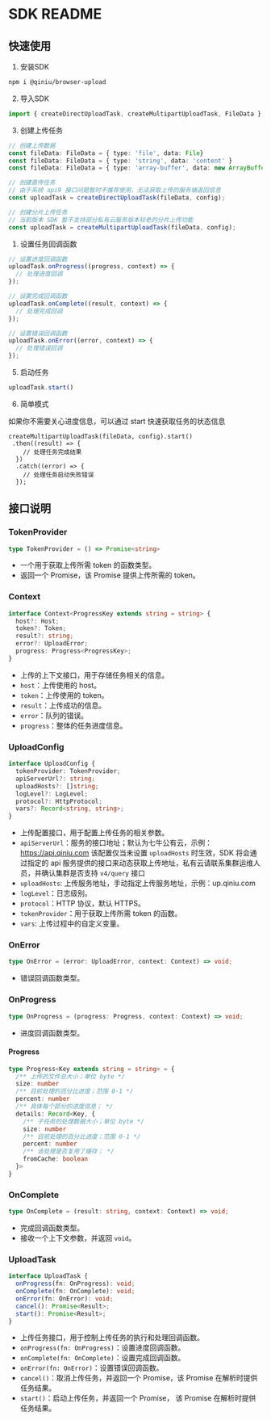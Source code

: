 # SDK README

## 快速使用

1. 安装SDK

```bash
npm i @qiniu/browser-upload
```

2. 导入SDK

```typescript
import { createDirectUploadTask, createMultipartUploadTask, FileData } from '@qiniu/browser-upload';
```

3. 创建上传任务

```typescript
// 创建上传数据
const fileData: FileData = { type: 'file', data: File}
const fileData: FileData = { type: 'string', data: 'content' }
const fileData: FileData = { type: 'array-buffer', data: new ArrayBuffer(1e3) }

// 创建直传任务
// 由于系统 api9 接口问题暂时不推荐使用，无法获取上传的服务端返回信息
const uploadTask = createDirectUploadTask(fileData, config);

// 创建分片上传任务
// 当前版本 SDK 暂不支持部分私有云服务版本较老的分片上传功能
const uploadTask = createMultipartUploadTask(fileData, config);
```

1. 设置任务回调函数

```typescript
// 设置进度回调函数
uploadTask.onProgress((progress, context) => {
  // 处理进度回调
});

// 设置完成回调函数
uploadTask.onComplete((result, context) => {
  // 处理完成回调
});

// 设置错误回调函数
uploadTask.onError((error, context) => {
  // 处理错误回调
});
```

5. 启动任务

```typescript
uploadTask.start()
```

6. 简单模式

如果你不需要关心进度信息，可以通过 start 快速获取任务的状态信息

```
createMultipartUploadTask(fileData, config).start()
 .then((result) => {
    // 处理任务完成结果
  })
  .catch((error) => {
    // 处理任务启动失败错误
  });
```

## 接口说明

### TokenProvider

```typescript
type TokenProvider = () => Promise<string>
```

- 一个用于获取上传所需 token 的函数类型。
- 返回一个 Promise，该 Promise 提供上传所需的 token。

### Context

```typescript
interface Context<ProgressKey extends string = string> {
  host?: Host;
  token?: Token;
  result?: string;
  error?: UploadError;
  progress: Progress<ProgressKey>;
}
```

- 上传的上下文接口，用于存储任务相关的信息。
- `host`：上传使用的 host。
- `token`：上传使用的 token。
- `result`：上传成功的信息。
- `error`：队列的错误。
- `progress`：整体的任务进度信息。

### UploadConfig

```typescript
interface UploadConfig {
  tokenProvider: TokenProvider;
  apiServerUrl?: string;
  uploadHosts?: []string;
  logLevel?: LogLevel;
  protocol?: HttpProtocol;
  vars?: Record<string, string>;
}
```

- 上传配置接口，用于配置上传任务的相关参数。
- `apiServerUrl`：服务的接口地址；默认为七牛公有云，示例：<https://api.qiniu.com> 该配置仅当未设置 `uploadHosts` 时生效，SDK 将会通过指定的 api 服务提供的接口来动态获取上传地址，私有云请联系集群运维人员，并确认集群是否支持 `v4/query` 接口
- `uploadHosts`: 上传服务地址，手动指定上传服务地址，示例：up.qiniu.com
- `logLevel`：日志级别。
- `protocol`：HTTP 协议，默认 HTTPS。
- `tokenProvider`：用于获取上传所需 token 的函数。
- `vars`: 上传过程中的自定义变量。

### OnError

```typescript
type OnError = (error: UploadError, context: Context) => void;
```

- 错误回调函数类型。

### OnProgress

```typescript
type OnProgress = (progress: Progress, context: Context) => void;
```

- 进度回调函数类型。

#### Progress

```typescript
type Progress<Key extends string = string> = {
  /** 上传的文件总大小；单位 byte */
  size: number
  /** 目前处理的百分比进度；范围 0-1 */
  percent: number
  /** 具体每个部分的进度信息； */
  details: Record<Key, {
    /** 子任务的处理数据大小；单位 byte */
    size: number
    /** 目前处理的百分比进度；范围 0-1 */
    percent: number
    /** 该处理是否复用了缓存； */
    fromCache: boolean
  }>
}
```

### OnComplete

```typescript
type OnComplete = (result: string, context: Context) => void;
```

- 完成回调函数类型。
- 接收一个上下文参数，并返回 `void`。

### UploadTask

```typescript
interface UploadTask {
  onProgress(fn: OnProgress): void;
  onComplete(fn: OnComplete): void;
  onError(fn: OnError): void;
  cancel(): Promise<Result>;
  start(): Promise<Result>;
}
```

- 上传任务接口，用于控制上传任务的执行和处理回调函数。
- `onProgress(fn: OnProgress)`：设置进度回调函数。
- `onComplete(fn: OnComplete)`：设置完成回调函数。
- `onError(fn: OnError)`：设置错误回调函数。
- `cancel()`：取消上传任务，并返回一个 Promise，该 Promise 在解析时提供任务结果。
- `start()`：启动上传任务，并返回一个 Promise， 该 Promise 在解析时提供任务结果。
